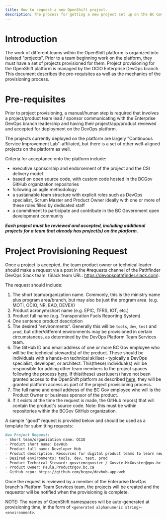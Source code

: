 ```yaml
---
title: How to request a new OpenShift project.
description: The process for getting a new project set up on the BC Gov OpenShift platform.     
---
```

# Introduction

The work of different teams within the OpenShift platform is organized into isolated "projects".  Prior to a team beginning work on the platform, they must have a set of projects provisioned for them.  Project provisioning for the OpenShift platform is managed by the OCIO Enterprise DevOps branch. This document describes the pre-requisites as well as the mechanics of the provisioning process. 

# Pre-requisites

Prior to project provisioning, a manual/human step is required that involves a project/product team lead / sponsor communicating with the Enterprise DevOps branch leadership and having their project/app/product reviewed and accepted for deployment on the DevOps platform.

The projects currently deployed on the platform are largely "Continuous Service Improvement Lab"-affiliated, but there is a set of other well-aligned projects on the platform as well.

Criteria for acceptance onto the platform include:

* executive sponsorship and endorsement of the project and the CSI delivery model
* based on open source code, with custom code hosted in the BCGov GitHub organization repositories
* following an agile methodology
* a sustainable team structure with explicit roles such as DevOps specialist, Scrum Master and Product Owner ideally with one or more of these roles filled by dedicated staff
* a commitment to participate and contribute in the BC Government open development community  

***Each project must be reviewed and accepted, including additional projects for a team that already has project(s) on the platform.*** 

# Project Provisioning Request

Once a project is accepted, the team product owner or technical leader should make a request via a post in the #requests channel of the Pathfinder DevOps Slack team. (Slack team URL: https://devopspathfinder.slack.com).

The request should include:

1. The short team/organization name. Commonly, this is the ministry name plus program area/branch, but may also be just the program area. (e.g. MOTI, OCIO, NR, EAO, DEVEX)
2. Product acronym/short name (e.g. EPIC, TFRS, IOT, etc.)
3. Product full name (e.g. Transporation Fuels Reporting System)
4. One sentence product description
5. The desired "environments". Generally this will be `tools`, `dev`, `test` and `prod`, but other/different environments may be provisioned in certain circumstances, as determined by the DevOps Platform Team Services team.
6. The GitHub ID and email address of one or more BC Gov employee who will be the technical steward(s) of the product. These should be individuals with a hands-on technical skillset - typically a DevOps specialist, developer, or architect.  This(these) individual(s) will be responsible for adding other team members to the project spaces following the process [here](../HowTo/GrantUsersAccessToProject.md).  If this(these) user(users) have not been granted access to the OpenShift platform as described [here](./RequestUserAccess.md), they will be granted platform access as part of the project provisioning process.
7. The full name and email address of the BC Gov employee who will is the Product Owner or business sponsor of the product.
8. If it exists at the time the request is made, the GitHub repo(s) that will contain the product's source code. Note: this must be within repositories within the BCGov GitHub organization.

A sample "good" request is provided below and should be used as a template for submitting requests:

```markdown
New Project Request:
- Short team/organization name: OCIO
- Product short name: DevHub
- Product full name: Developer Hub
- Product description: Resources for digital product teams to learn new skills, discover tools and resources, and connect with the developer community.
- Desired environments: tools, dev, test, prod
- Product Technical Steward: govviemcgovster / Govvie.McGovster@gov.bc.ca 
- Product Owner: Paula.Product@gov.bc.ca
- GitHub repo: https://github.com/bcgov/devhub-app-web
```
Once the request is reviewed by a member of the Enterprise DevOps branch's Platform Team Services team, the projects will be created and the requestor will be notified when the provisioning is complete.

NOTE: The names of OpenShift namespaces will be auto-generated at provisioning time, in the form of `<generated alphanumeric string>-<environment>`.
